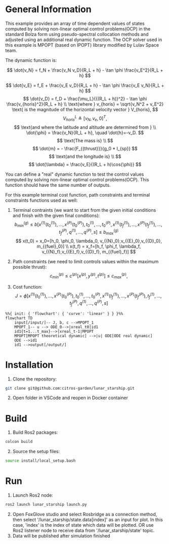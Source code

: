# General Information
This example provides an array of time dependent values of states computed by solving non-linear optimal control problems(OCP) in the standard Bolza form using pseudo-spectral collocation methods and adjusted using an additional real dynamic function. The OCP solver used in this example is MPOPT (based on IPOPT) library modified by Lulav Space team.

The dynamic function is:

$$ \dot{v_N} = f_N + \frac{v_N v_D}{R_L + h} - \tan \phi \frac{v_E^2}{R_L + h} 
$$ 

$$
\dot{v_E} = f_E + \frac{v_E v_D}{R_L + h} - \tan \phi \frac{v_E v_N}{R_L + h} 
$$
$$
\dot{v_D} = f_D + \frac{\mu_L}{{(R_L + h)}^2} - \tan \phi \frac{v_{horis}^2}{R_L + h}
\\
\text{where } v_{horis} = \sqrt{v_N^2 + v_E^2} \text{ is the magnitude of the horizontal velocity vector } V_{horis},
$$
$$
V_{horis}^L \triangleq {[v_N, v_e, 0]}^T,
$$
$$
\text{and where the latitude and altitude are determined from
} \\
\dot{\phi} = \frac{v_N}{R_L + h}, \quad \dot{h}=-v_D.
$$
$$
\text{The mass is} \\
$$
$$
\dot{m} = - \frac{F_{{thrust}}}{g_0 * I_{sp}}
$$
$$
\text{and the longitude is} \\
$$
$$
\dot{\lambda} = \frac{v_E}{(R_L + h)\cos{\phi}}
$$

You can define a "real" dynamic function to test the control values computed by solving non-linear optimal control problems(OCP). This function should have the same number of outputs. 

For this example terminal cost function, path constraints and terminal constraints functions used as well: 

1. Terminal contraints (we want to start from the given initial conditions and finish with the given final conditions):
$$
b_{min}^{(g)} \le b\big[x^{(1)}(t_0^{(1)}),...,x^{(P)}(t_0^{(P)}),t_0^{(1)},...,t_0^{(P)},x^{(1)}(t_f^{(1)}),...,x^{(P)}(t_f^{(1)}),...,t_f^{(P)},q^{(1)},...,q^{(P)},s \big] \le b_{max}^{(g)}
$$
$$
x(t_0) = x_0=[h_0, \phi_0, \lambda_0, v_{{N}_0},v_{{E}_0},v_{{D}_0}, m_{{fuel}_0}] \\
x(t_f) = x_f=[h_f, \phi_f, \lambda_f, v_{{N}_f},v_{{E}_f},v_{{D}_f}, m_{{fuel}_f}]
$$ 

2. Path constraints (we need to limit controls values within the maximum possible thrust):
$$
c_{min}^{(p)} \le c^{(p)} \Big[x^{(p)}, y^{(p)}, t^{(p)} \Big] \le c_{max}^{(p)},
$$

3. Cost function:
$$
J = \phi \big[x^{(1)}(t^{(1)}_0),..., x^{(P)}(t^{(P )}_0), t^{(1)}_0, . . . , t^{(P)}_0, x^{(1)}(t^{(1)}_f), . . . , x^{(P )}(t^{(P )}_f), t^{(1)}_f, . . . , t^{(P )}_f, q^{(1)}, . . . , q^{(P )}, s \big]
$$ 

```mermaid
%%{ init: { 'flowchart': { 'curve': 'linear' } } }%%
flowchart TD
    input[/input/]-- J, b, c -->MPOPT_1
    MPOPT_1-- u --> ODE_0-->|xreal_t0|id1
    id1{t=1...t_max}-->|xreal_t-1|MPOPT
    MPOPT[MPOPT theoretical dynamic] -->|u| ODE[ODE real dynamic]
    ODE -->id1
    id1 -->output[/output/]
```

# Installation
1. Clone the repository:
```bash 
git clone git@github.com:citros-garden/lunar_starship.git
```
2. Open folder in VSCode and reopen in Docker container


# Build
1. Build Ros2 packages:
```bash 
colcon build
```
2. Source the setup files:
```bash 
source install/local_setup.bash
```

# Run
1. Launch Ros2 node:
```bash 
ros2 launch lunar_starship launch.py
```

2. Open FoxGlove studio and select Rosbridge as a connection method, 
then select '/lunar_starship/state.data[index]' as an input for plot. In this case, 'index' is the index of state which data will be plotted.
OR use Ros2 listener node to receive data from '/lunar_starship/state' topic.
3. Data will be published after simulation finished
